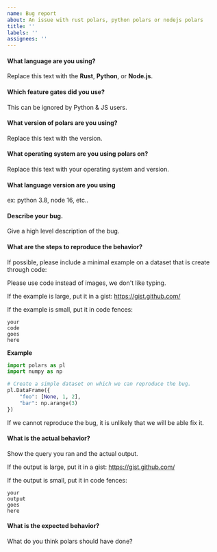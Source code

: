 ```yaml
---
name: Bug report
about: An issue with rust polars, python polars or nodejs polars
title: ''
labels: ''
assignees: ''
---
```


#### What language are you using?

Replace this text with the **Rust**, **Python**, or **Node.js**.

#### Which feature gates did you use?

This can be ignored by Python & JS users.

#### What version of polars are you using?

Replace this text with the version.

#### What operating system are you using polars on?

Replace this text with your operating system and version.

#### What language version are you using
ex: python 3.8, node 16, etc.. 

#### Describe your bug.

Give a high level description of the bug.

#### What are the steps to reproduce the behavior?

If possible, please include a minimal example on a dataset that is create through code:

Please use code instead of images, we don't like typing.

If the example is large, put it in a gist: https://gist.github.com/

If the example is small, put it in code fences:

```
your
code
goes
here
```

**Example**

```python
import polars as pl
import numpy as np

# Create a simple dataset on which we can reproduce the bug.
pl.DataFrame({
    "foo": [None, 1, 2],
    "bar": np.arange(3)
})
```

If we cannot reproduce the bug, it is unlikely that we will be able fix it.

#### What is the actual behavior?

Show the query you ran and the actual output. 

If the output is large, put it in a gist: https://gist.github.com/

If the output is small, put it in code fences:

```
your
output
goes
here
```

#### What is the expected behavior?

What do you think polars should have done?
